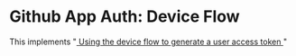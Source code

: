 # Github App Auth: Device Flow

This implements "[ Using the device flow to generate a user access token ]"

[ Using the device flow to generate a user access token ]: https://docs.github.com/en/apps/creating-github-apps/authenticating-with-a-github-app/generating-a-user-access-token-for-a-github-app#using-the-device-flow-to-generate-a-user-access-token
